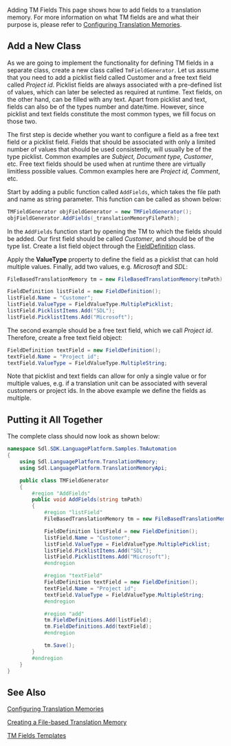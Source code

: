 Adding TM Fields
This page shows how to add fields to a translation memory. For more information on what TM fields are and what their purpose is, please refer to [Configuring Translation Memories](configuring_translation_memories.md).

Add a New Class
--

As we are going to implement the functionality for defining TM fields in a separate class, create a new class called ```TmFieldGenerator```. Let us assume that you need to add a picklist field called Customer and a free text field called *Project id*. Picklist fields are always associated with a pre-defined list of values, which can later be selected as required at runtime. Text fields, on the other hand, can be filled with any text. Apart from picklist and text, fields can also be of the types number and date/time. However, since picklist and text fields constitute the most common types, we fill focus on those two.

The first step is decide whether you want to configure a field as a free text field or a picklist field. Fields that should be associated with only a limited number of values that should be used consistently, will usually be of the type picklist. Common examples are *Subject, Document type, Customer*, etc. Free text fields should be used when at runtime there are virtually limitless possible values. Common examples here are *Project id, Comment*, etc.

Start by adding a public function called ```AddFields```, which takes the file path and name as string parameter. This function can be called as shown below:

```cs
TMFieldGenerator objFieldGenerator = new TMFieldGenerator();
objFieldGenerator.AddFields(_translationMemoryFilePath);
```

In the ```AddFields``` function start by opening the TM to which the fields should be added. Our first field should be called *Customer*, and should be of the type list. Create a list field object through the [FieldDefinition](../../api/translationmemory/Sdl.LanguagePlatform.TranslationMemory.FieldDefinitions.yml) class.

Apply the **ValueType** property to define the field as a picklist that can hold multiple values. Finally, add two values, e.g. *Microsoft* and *SDL*:

```cs
FileBasedTranslationMemory tm = new FileBasedTranslationMemory(tmPath);

FieldDefinition listField = new FieldDefinition();
listField.Name = "Customer";
listField.ValueType = FieldValueType.MultiplePicklist;
listField.PicklistItems.Add("SDL");
listField.PicklistItems.Add("Microsoft");
```

The second example should be a free text field, which we call *Project id*. Therefore, create a free text field object:

```cs
FieldDefinition textField = new FieldDefinition();
textField.Name = "Project id";
textField.ValueType = FieldValueType.MultipleString;
```

Note that picklist and text fields can allow for only a single value or for multiple values, e.g. if a translation unit can be associated with several customers or project ids. In the above example we define the fields as multiple.

Putting it All Together
--

The complete class should now look as shown below:

```cs
namespace Sdl.SDK.LanguagePlatform.Samples.TmAutomation
{
    using Sdl.LanguagePlatform.TranslationMemory;
    using Sdl.LanguagePlatform.TranslationMemoryApi;

    public class TMFieldGenerator
    {
        #region "AddFields"
        public void AddFields(string tmPath)
        {
            #region "listField"
            FileBasedTranslationMemory tm = new FileBasedTranslationMemory(tmPath);

            FieldDefinition listField = new FieldDefinition();
            listField.Name = "Customer";
            listField.ValueType = FieldValueType.MultiplePicklist;
            listField.PicklistItems.Add("SDL");
            listField.PicklistItems.Add("Microsoft");
            #endregion

            #region "textField"
            FieldDefinition textField = new FieldDefinition();
            textField.Name = "Project id";
            textField.ValueType = FieldValueType.MultipleString;
            #endregion

            #region "add"
            tm.FieldDefinitions.Add(listField);
            tm.FieldDefinitions.Add(textField);
            #endregion

            tm.Save();
        }
        #endregion
    }
}
```

See Also
--



[Configuring Translation Memories](configuring_translation_memories.md)

[Creating a File-based Translation Memory](creating_a_file_based_translation_memory.md)

[TM Fields Templates](tm_fields_templates.md)

